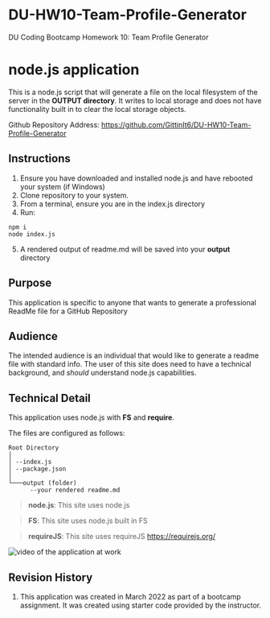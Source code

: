 # DU-HW10-Team-Profile-Generator

DU Coding Bootcamp Homework 10: Team Profile Generator

# node.js application
This is a node.js script that will generate a file on the local filesystem of the server in the **OUTPUT directory**. It writes to local storage and does not have functionality built in to clear the local storage objects.

Github Repository Address: <https://github.com/GittinIt6/DU-HW10-Team-Profile-Generator>

## Instructions
1. Ensure you have downloaded and installed node.js and have rebooted your system (if Windows)
2. Clone repository to your system.
3. From a terminal, ensure you are in the index.js directory
4. Run:
~~~
npm i
node index.js
~~~
5. A rendered output of readme.md will be saved into your **output** directory

## Purpose

This application is specific to anyone that wants to generate a professional ReadMe file for a GitHub Repository

## Audience

The intended audience is an individual that would like to generate a readme file with standard info. The user of this site does need to have a technical background, and *should* understand node.js capabilities.

## Technical Detail

This application uses node.js with **FS** and **require**.

The files are configured as follows:
```
Root Directory
│
│ --index.js
│ --package.json
│
└───output (folder)
      --your rendered readme.md
```
>**node.js**: This site uses node.js

>**FS**: This site uses node.js built in FS

>**requireJS**: This site uses requireJS <https://requirejs.org/>

![video of the application at work](./git-files/DU-HW9-GIF.gif)

## Revision History 

1. This application was created in March 2022 as part of a bootcamp assignment. It was created using starter code provided by the instructor.